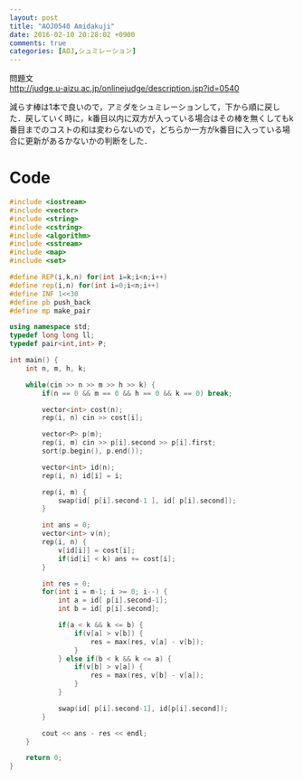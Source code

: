 ```yaml
---
layout: post
title: "AOJ0540 Amidakuji"
date: 2016-02-10 20:28:02 +0900
comments: true
categories: [AOJ,シュミレーション]
---
```


問題文  
http://judge.u-aizu.ac.jp/onlinejudge/description.jsp?id=0540

<!-- more-->

減らす棒は1本で良いので，アミダをシュミレーションして，下から順に戻した．戻していく時に，k番目以内に双方が入っている場合はその棒を無くしてもk番目までのコストの和は変わらないので，どちらか一方がk番目に入っている場合に更新があるかないかの判断をした．

# Code

```cpp
#include <iostream>
#include <vector>
#include <string>
#include <cstring>
#include <algorithm>
#include <sstream>
#include <map>
#include <set>

#define REP(i,k,n) for(int i=k;i<n;i++)
#define rep(i,n) for(int i=0;i<n;i++)
#define INF 1<<30
#define pb push_back
#define mp make_pair

using namespace std;
typedef long long ll;
typedef pair<int,int> P;

int main() {
	int n, m, h, k;

	while(cin >> n >> m >> h >> k) {
		if(n == 0 && m == 0 && h == 0 && k == 0) break;

		vector<int> cost(n);
		rep(i, n) cin >> cost[i];

		vector<P> p(m);
		rep(i, m) cin >> p[i].second >> p[i].first;
		sort(p.begin(), p.end());

		vector<int> id(n);
		rep(i, n) id[i] = i;

		rep(i, m) {
			swap(id[ p[i].second-1 ], id[ p[i].second]);
		}

		int ans = 0;
		vector<int> v(n);
		rep(i, n) {
			v[id[i]] = cost[i];
			if(id[i] < k) ans += cost[i];
		}

		int res = 0;
		for(int i = m-1; i >= 0; i--) {
			int a = id[ p[i].second-1];
			int b = id[ p[i].second];

			if(a < k && k <= b) {
				if(v[a] > v[b]) {
					res = max(res, v[a] - v[b]);
				}
			} else if(b < k && k <= a) {
				if(v[b] > v[a]) {
					res = max(res, v[b] - v[a]);
				}
			}

			swap(id[ p[i].second-1], id[p[i].second]);
		}

		cout << ans - res << endl;
	}

	return 0;
}
```
